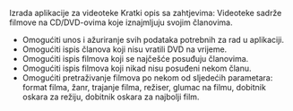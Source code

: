 Izrada aplikacije za videoteke
Kratki opis sa zahtjevima:
Videoteke sadrže filmove na CD/DVD-ovima koje iznajmljuju svojim članovima. 
-	Omogućiti unos i ažuriranje svih podataka potrebnih za rad u aplikaciji.
-	Omogućiti ispis članova koji nisu vratili DVD na vrijeme.
-	Omogućiti ispis filmova koji se najčešće posuđuju članovima.
-	Omogućiti ispis filmova koji nikad nisu posuđeni nekom članu.
-	Omogućiti pretraživanje filmova po nekom od sljedećih parametara: format filma, žanr, trajanje filma, režiser, glumac na filmu, dobitnik oskara za režiju, dobitnik oskara za najbolji film. 


